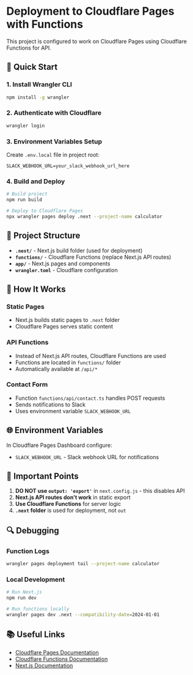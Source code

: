 # Deployment to Cloudflare Pages with Functions

This project is configured to work on Cloudflare Pages using Cloudflare Functions for API.

## 🚀 Quick Start

### 1. Install Wrangler CLI
```bash
npm install -g wrangler
```

### 2. Authenticate with Cloudflare
```bash
wrangler login
```

### 3. Environment Variables Setup
Create `.env.local` file in project root:
```env
SLACK_WEBHOOK_URL=your_slack_webhook_url_here
```

### 4. Build and Deploy
```bash
# Build project
npm run build

# Deploy to Cloudflare Pages
npx wrangler pages deploy .next --project-name calculator
```

## 📁 Project Structure

- **`.next/`** - Next.js build folder (used for deployment)
- **`functions/`** - Cloudflare Functions (replace Next.js API routes)
- **`app/`** - Next.js pages and components
- **`wrangler.toml`** - Cloudflare configuration

## 🔧 How It Works

### Static Pages
- Next.js builds static pages to `.next` folder
- Cloudflare Pages serves static content

### API Functions
- Instead of Next.js API routes, Cloudflare Functions are used
- Functions are located in `functions/` folder
- Automatically available at `/api/*`

### Contact Form
- Function `functions/api/contact.ts` handles POST requests
- Sends notifications to Slack
- Uses environment variable `SLACK_WEBHOOK_URL`

## 🌐 Environment Variables

In Cloudflare Pages Dashboard configure:

- `SLACK_WEBHOOK_URL` - Slack webhook URL for notifications

## 🚨 Important Points

1. **DO NOT use `output: 'export'`** in `next.config.js` - this disables API
2. **Next.js API routes don't work** in static export
3. **Use Cloudflare Functions** for server logic
4. **`.next` folder** is used for deployment, not `out`

## 🔍 Debugging

### Function Logs
```bash
wrangler pages deployment tail --project-name calculator
```

### Local Development
```bash
# Run Next.js
npm run dev

# Run functions locally
wrangler pages dev .next --compatibility-date=2024-01-01
```

## 📚 Useful Links

- [Cloudflare Pages Documentation](https://developers.cloudflare.com/pages/)
- [Cloudflare Functions Documentation](https://developers.cloudflare.com/workers/)
- [Next.js Documentation](https://nextjs.org/docs)
